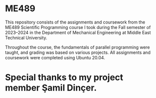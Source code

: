 # ME489
This repository consists of the assignments and coursework from the ME489 Scientific Programming course I took during the Fall semester of 2023–2024 in the Department of Mechanical Engineering at Middle East Technical University.

Throughout the course, the fundamentals of parallel programming were taught, and grading was based on various projects. All assignments and coursework were completed using Ubuntu 20.04.

# Special thanks to my project member Şamil Dinçer. 
